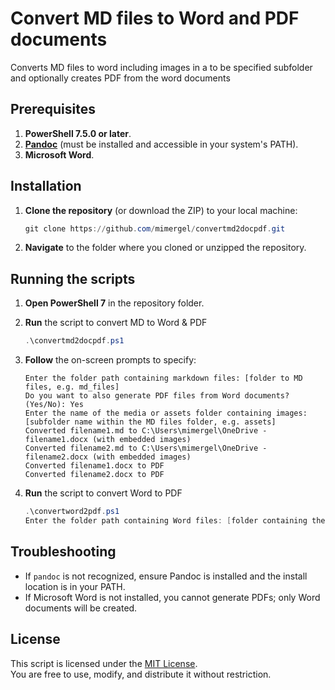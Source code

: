 # Convert MD files to Word and PDF documents
Converts MD files to word including images in a to be specified subfolder and optionally creates PDF from the word documents

## Prerequisites

1. **PowerShell 7.5.0 or later**.
2. [**Pandoc**](https://pandoc.org/installing.html) (must be installed and accessible in your system's PATH).
3. **Microsoft Word**.

## Installation

1. **Clone the repository** (or download the ZIP) to your local machine:
   ```powershell
   git clone https://github.com/mimergel/convertmd2docpdf.git
   ```
2. **Navigate** to the folder where you cloned or unzipped the repository.


## Running the scripts

1. **Open PowerShell 7** in the repository folder.
2. **Run** the script to convert MD to Word & PDF
   ```powershell
   .\convertmd2docpdf.ps1
   ```
3. **Follow** the on-screen prompts to specify:
   ```
   Enter the folder path containing markdown files: [folder to MD files, e.g. md_files]
   Do you want to also generate PDF files from Word documents? (Yes/No): Yes
   Enter the name of the media or assets folder containing images: [subfolder name within the MD files folder, e.g. assets]
   Converted filename1.md to C:\Users\mimergel\OneDrive - filename1.docx (with embedded images)
   Converted filename2.md to C:\Users\mimergel\OneDrive - filename2.docx (with embedded images)
   Converted filename1.docx to PDF
   Converted filename2.docx to PDF
   ```

4. **Run** the script to convert Word to PDF
   ```powershell
   .\convertword2pdf.ps1
   Enter the folder path containing Word files: [folder containing the word documents, e.g. word_files]
   ```

## Troubleshooting

- If `pandoc` is not recognized, ensure Pandoc is installed and the install location is in your PATH.
- If Microsoft Word is not installed, you cannot generate PDFs; only Word documents will be created.

## License
This script is licensed under the [MIT License](LICENSE).  
You are free to use, modify, and distribute it without restriction.
